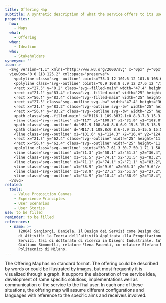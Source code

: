 ```yaml
---
title: Offering Map
subtitle: A synthetic description of what the service offers to its users.
properties:
  how:
    - Maps
  what:
    - Offering
  when:
    - Ideation
  who:
    - Stakeholders
synonyms: ''
icon: >
  <svg version="1.1" xmlns="http://www.w3.org/2000/svg" x="0px" y="0px"
  viewBox="0 0 118 125.2" xml:space="preserve">
    <polyline class="svg--outline" points="75.3 12 101.6 12 101.6 108.6 "/>
    <polyline class="svg--outline" points="0.9 108.8 0.9 12 27.6 12 "/>
    <rect x="27.6" y="0.2" class="svg--filled-main" width="47.4" height="36.4"/>
    <rect x="21.2" y="83.4" class="svg--filled-main" width="25" height="11.3"/>
    <rect x="56.4" y="83.4" class="svg--filled-main" width="25" height="11.3"/>
    <rect x="27.6" class="svg--outline svg--bw" width="47.4" height="36.4"/>
    <rect x="21.2" y="83.2" class="svg--outline svg--bw" width="25" height="11.3"/>
    <rect x="56.4" y="83.2" class="svg--outline svg--bw" width="25" height="11.3"/>
    <path class="svg--filled-main" d="M116.1 109.3H32.1c0 8.3-7.3 15.3-15.6 15.3l84.6-0.3C109.4 124.3 116.1 117.6 116.1 109.3"/>
    <line class="svg--outline" x1="117" y1="108.8" x2="31.9" y2="108.8"/>
    <path class="svg--outline" d="M31.9 108.8c0 8.6-6.9 15.5-15.5 15.5 -8.6 0-15.5-6.9-15.5-15.5"/>
    <path class="svg--outline" d="M117.1 108.8c0 8.6-6.9 15.5-15.5 15.5"/>
    <line class="svg--outline" x1="101.6" y1="124.3" x2="16.4" y2="124.3"/>
    <rect x="21.2" y="62.4" class="svg--outline" width="25" height="11.3"/>
    <rect x="56.4" y="62.4" class="svg--outline" width="25" height="11.3"/>
    <polyline class="svg--outline" points="30.7 61.3 30.7 50.1 71.1 50.1 71.1 61.3 "/>
    <line class="svg--outline" x1="51.3" y1="50.1" x2="51.3" y2="36.4"/>
    <line class="svg--outline" x1="31.5" y1="74.1" x2="31.5" y2="83.2"/>
    <line class="svg--outline" x1="71.1" y1="74.1" x2="71.1" y2="83.2"/>
    <line class="svg--outline" x1="38.9" y1="9.6" x2="65.3" y2="9.6"/>
    <line class="svg--outline" x1="38.9" y1="27.2" x2="51.9" y2="27.2"/>
    <line class="svg--outline" x1="64.9" y1="18.4" x2="38.9" y2="18.4"/>
  </svg>
related:
  tools:
    - Value Proposition Canvas
    - Experience Principles
    - User Scenarios
    - User Stories
use: to be filled
reminder: to be filled
references:
  - name: >-
      (2004) Sangiorgi, Daniela, Il Design dei Servizi come Design dei Sistemi
      di Attività: la Teoria dell’attività Applicata alla Progettazione dei
      Servizi, tesi di dottorato di ricerca in Disegno Industriale, tutor
      Giuliano Simonelli, relatore Elena Pacenti, co-relatore Stefano Maffei,
      Politecnico di Milano.
---
```

The Offering Map has no standard format. The offering could be described by words or could be illustrated by images, but most frequently it is visualized through a graph. It supports the elaboration of the service idea, development of some specific solutions, implementations well as communication of the service to the final user. In each one of these situations, the offering map will assume different configurations and languages with reference to the specific aims and receivers involved.
